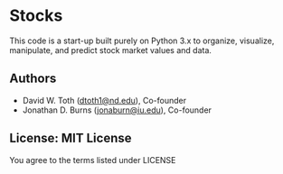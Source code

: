 # Stocks
This code is a start-up built purely on Python 3.x to organize, visualize, manipulate, and predict stock market values and data.

## Authors
* David W. Toth (dtoth1@nd.edu), Co-founder
* Jonathan D. Burns (jonaburn@iu.edu), Co-founder

## License: MIT License  
You agree to the terms listed under LICENSE
